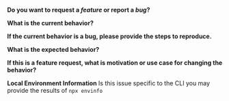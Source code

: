 **Do you want to request a *feature* or report a *bug*?**

**What is the current behavior?**

**If the current behavior is a bug, please provide the steps to reproduce.**
<!-- A great way to do this is to provide your configuration via a GitHub gist. -->

**What is the expected behavior?**

**If this is a feature request, what is motivation or use case for changing the behavior?**

**Local Environment Information**
Is this issue specific to the CLI you may provide the results of `npx envinfo`
<!-- GitHub gist is the intended medium  -->